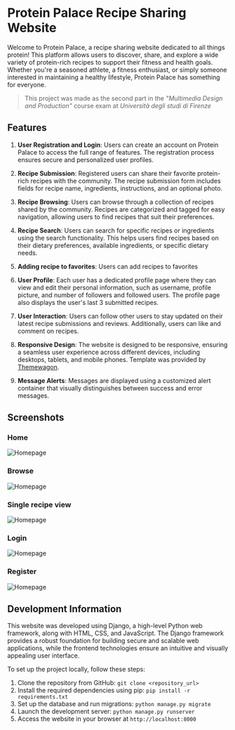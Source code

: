 # Protein Palace Recipe Sharing Website

Welcome to Protein Palace, a recipe sharing website dedicated to all things protein! This platform allows users to discover, share, and explore a wide variety of protein-rich recipes to support their fitness and health goals. Whether you're a seasoned athlete, a fitness enthusiast, or simply someone interested in maintaining a healthy lifestyle, Protein Palace has something for everyone.
>This project was made as the second part in the *"Multimedia Design and Production"* course exam at *Università degli studi di Firenze*
## Features

1. **User Registration and Login**: Users can create an account on Protein Palace to access the full range of features. The registration process ensures secure and personalized user profiles.

2. **Recipe Submission**: Registered users can share their favorite protein-rich recipes with the community. The recipe submission form includes fields for recipe name, ingredients, instructions, and an optional photo.

3. **Recipe Browsing**: Users can browse through a collection of recipes shared by the community. Recipes are categorized and tagged for easy navigation, allowing users to find recipes that suit their preferences.

4. **Recipe Search**: Users can search for specific recipes or ingredients using the search functionality. This helps users find recipes based on their dietary preferences, available ingredients, or specific dietary needs.

5. **Adding recipe to favorites**: Users can add recipes to favorites
6. **User Profile**: Each user has a dedicated profile page where they can view and edit their personal information, such as username, profile picture, and number of followers and followed users. The profile page also displays the user's last 3 submitted recipes.

7. **User Interaction**: Users can follow other users to stay updated on their latest recipe submissions and reviews. Additionally, users can like and comment on recipes.

8. **Responsive Design**: The website is designed to be responsive, ensuring a seamless user experience across different devices, including desktops, tablets, and mobile phones. Template was provided by [Themewagon](https://themewagon.com/themes/free-html5-bootstrap-4-ecommerce-website-template-frutika/).

9. **Message Alerts**: Messages are displayed using a customized alert container that visually distinguishes between success and error messages.

## Screenshots

### Home
![Homepage](/README-images/browse.png)

### Browse 
![Homepage](/README-images/browse.png)

### Single recipe view
![Homepage](/README-images/browse.png)

### Login
![Homepage](/README-images/browse.png)

### Register
![Homepage](/README-images/browse.png)

## Development Information

This website was developed using Django, a high-level Python web framework, along with HTML, CSS, and JavaScript. The Django framework provides a robust foundation for building secure and scalable web applications, while the frontend technologies ensure an intuitive and visually appealing user interface.

To set up the project locally, follow these steps:

1. Clone the repository from GitHub: `git clone <repository_url>`
2. Install the required dependencies using pip: `pip install -r requirements.txt`
3. Set up the database and run migrations: `python manage.py migrate`
4. Launch the development server: `python manage.py runserver`
5. Access the website in your browser at `http://localhost:8000`
